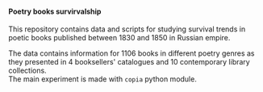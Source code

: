 #### Poetry books survirvalship

This repository contains data and scripts for studying survival trends in poetic books published between 1830 and 1850 in Russian empire. 
  
The data contains information for 1106 books in different poetry genres as they presented in 4 booksellers' catalogues and 10 contemporary library collections.  
The main experiment is made with `copia` python module.